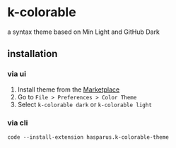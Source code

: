 # k-colorable

a syntax theme based on Min Light and GitHub Dark

## installation

### via ui

1. Install theme from the [Marketplace](https://marketplace.visualstudio.com/items?itemName=hasparus.k-colorable-theme)
2. Go to `File > Preferences > Color Theme`
3. Select `k-colorable dark` or `k-colorable light`

### via cli

```
code --install-extension hasparus.k-colorable-theme
```
